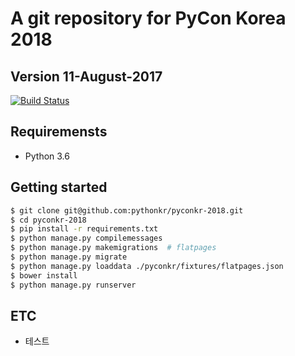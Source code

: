 # A git repository for PyCon Korea 2018
## Version 11-August-2017

[![Build Status](https://travis-ci.org/pythonkr/pyconkr-2018.svg?branch=master)](https://travis-ci.org/pythonkr/pyconkr-2018)

## Requiremensts
- Python 3.6

## Getting started

```bash
$ git clone git@github.com:pythonkr/pyconkr-2018.git
$ cd pyconkr-2018
$ pip install -r requirements.txt
$ python manage.py compilemessages
$ python manage.py makemigrations  # flatpages
$ python manage.py migrate
$ python manage.py loaddata ./pyconkr/fixtures/flatpages.json
$ bower install
$ python manage.py runserver
```

## ETC
- 테스트
